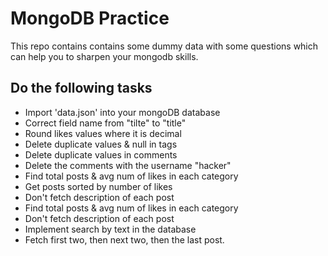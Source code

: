 # MongoDB Practice

This repo contains contains some dummy data with some questions which can help you to sharpen your mongodb skills.

## Do the following tasks

- Import 'data.json' into your mongoDB database
- Correct field name from "tilte" to "title"
- Round likes values where it is decimal
- Delete duplicate values & null in tags
- Delete duplicate values in comments
- Delete the comments with the username "hacker"
- Find total posts & avg num of likes in each category
- Get posts sorted by number of likes
- Don't fetch description of each post
- Find total posts & avg num of likes in each category
- Don't fetch description of each post
- Implement search by text in the database
- Fetch first two, then next two, then the last post.
